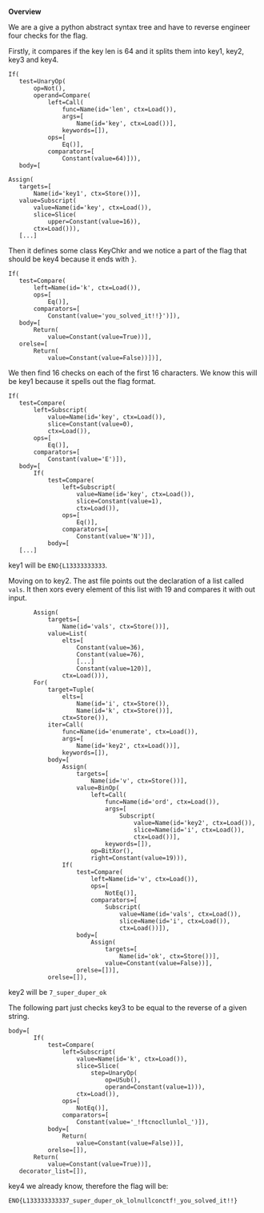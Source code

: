 **Overview**

We are a give a python abstract syntax tree and have to reverse engineer four
checks for the flag.

Firstly, it compares if the key len is 64 and it splits them into key1, key2,
key3 and key4.

```  
If(  
   test=UnaryOp(  
       op=Not(),  
       operand=Compare(  
           left=Call(  
               func=Name(id='len', ctx=Load()),  
               args=[  
                   Name(id='key', ctx=Load())],  
               keywords=[]),  
           ops=[  
               Eq()],  
           comparators=[  
               Constant(value=64)])),  
   body=[

```

```  
Assign(  
   targets=[  
       Name(id='key1', ctx=Store())],  
   value=Subscript(  
       value=Name(id='key', ctx=Load()),  
       slice=Slice(  
           upper=Constant(value=16)),  
       ctx=Load())),  
   [...]

```

Then it defines some class KeyChkr and we notice a part of the flag that
should be key4 because it ends with `}`.

```  
If(  
   test=Compare(  
       left=Name(id='k', ctx=Load()),  
       ops=[  
           Eq()],  
       comparators=[  
           Constant(value='you_solved_it!!}')]),  
   body=[  
       Return(  
           value=Constant(value=True))],  
   orelse=[  
       Return(  
           value=Constant(value=False))])],

```

We then find 16 checks on each of the first 16 characters. We know this will
be key1 because it spells out the flag format.

```  
If(  
   test=Compare(  
       left=Subscript(  
           value=Name(id='key', ctx=Load()),  
           slice=Constant(value=0),  
           ctx=Load()),  
       ops=[  
           Eq()],  
       comparators=[  
           Constant(value='E')]),  
   body=[  
       If(  
           test=Compare(  
               left=Subscript(  
                   value=Name(id='key', ctx=Load()),  
                   slice=Constant(value=1),  
                   ctx=Load()),  
               ops=[  
                   Eq()],  
               comparators=[  
                   Constant(value='N')]),  
           body=[  
   [...]

```

key1 will be `ENO{L13333333333`.

Moving on to key2. The ast file points out the declaration of a list called
`vals`. It then xors every element of this list with 19 and compares it with
out input.

```  
       Assign(  
           targets=[  
               Name(id='vals', ctx=Store())],  
           value=List(  
               elts=[  
                   Constant(value=36),  
                   Constant(value=76),  
                   [...]  
                   Constant(value=120)],  
               ctx=Load())),  
       For(  
           target=Tuple(  
               elts=[  
                   Name(id='i', ctx=Store()),  
                   Name(id='k', ctx=Store())],  
               ctx=Store()),  
           iter=Call(  
               func=Name(id='enumerate', ctx=Load()),  
               args=[  
                   Name(id='key2', ctx=Load())],  
               keywords=[]),  
           body=[  
               Assign(  
                   targets=[  
                       Name(id='v', ctx=Store())],  
                   value=BinOp(  
                       left=Call(  
                           func=Name(id='ord', ctx=Load()),  
                           args=[  
                               Subscript(  
                                   value=Name(id='key2', ctx=Load()),  
                                   slice=Name(id='i', ctx=Load()),  
                                   ctx=Load())],  
                           keywords=[]),  
                       op=BitXor(),  
                       right=Constant(value=19))),  
               If(  
                   test=Compare(  
                       left=Name(id='v', ctx=Load()),  
                       ops=[  
                           NotEq()],  
                       comparators=[  
                           Subscript(  
                               value=Name(id='vals', ctx=Load()),  
                               slice=Name(id='i', ctx=Load()),  
                               ctx=Load())]),  
                   body=[  
                       Assign(  
                           targets=[  
                               Name(id='ok', ctx=Store())],  
                           value=Constant(value=False))],  
                   orelse=[])],  
           orelse=[]),

```

key2 will be `7_super_duper_ok`

The following part just checks key3 to be equal to the reverse of a given
string.

```  
body=[  
       If(  
           test=Compare(  
               left=Subscript(  
                   value=Name(id='k', ctx=Load()),  
                   slice=Slice(  
                       step=UnaryOp(  
                           op=USub(),  
                           operand=Constant(value=1))),  
                   ctx=Load()),  
               ops=[  
                   NotEq()],  
               comparators=[  
                   Constant(value='_!ftcnocllunlol_')]),  
           body=[  
               Return(  
                   value=Constant(value=False))],  
           orelse=[]),  
       Return(  
           value=Constant(value=True))],  
   decorator_list=[]),

```

key4 we already know, therefore the flag will be:

`ENO{L133333333337_super_duper_ok_lolnullconctf!_you_solved_it!!}`